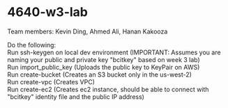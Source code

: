 # 4640-w3-lab
Team members: Kevin Ding, Ahmed Ali, Hanan Kakooza

Do the following:  
Run ssh-keygen on local dev environment (IMPORTANT: Assumes you are naming your public and private key "bcitkey" based on week 3 lab)  
Run import_public_key (Uploads the public key to KeyPair on AWS)  
Run create-bucket (Creates an S3 bucket only in the us-west-2)  
Run create-vpc (Creates VPC)  
Run create-ec2 (Creates ec2 instance, should be able to connect with "bcitkey" identity file and the public IP address)  
